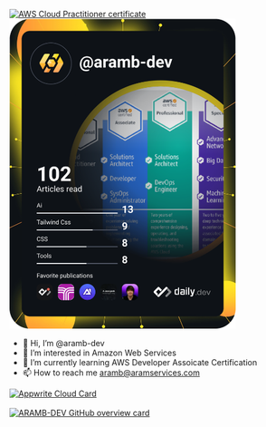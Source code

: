 <!---
aramb-dev/aramb-dev is a ✨ special ✨ repository because its `README.md` (this file) appears on your GitHub profile.
You can click the Preview link to take a look at your changes.
--->
<a href="https://www.credly.com/badges/b5114531-b14f-4599-8b5d-8105e492eeaa/public_url" target="_blank"><img src="https://acclaim-production-app.files.credly.com/uploads/baked_badge_image/image/ae7c7d45-637a-495c-94a2-71ce09fb9e1f/aws-certified-cloud-practitioner.png?response-content-disposition=attachment&X-Amz-Expires=86400&X-Amz-Date=20230910T161931Z&X-Amz-Algorithm=AWS4-HMAC-SHA256&X-Amz-Credential=AKIAJLA3MEMCDJNPNG2Q%2F20230910%2Fus-east-1%2Fs3%2Faws4_request&X-Amz-SignedHeaders=host&X-Amz-Signature=36daf54a8c243df9332f42bf177b726f25a2dee5176816c41bff5f69974e0618" width=50% alt="AWS Cloud Practitioner certificate" title="AWS Cloud Practitioner"></a>
<a href="https://dly.to/MVts3LYHoVl"><img src="https://raw.githubusercontent.com/aramb-dev/aramb-dev/main/devcard.svg" width="400" alt="Abdur-Rahman's Dev Card"/></a>

- 👋 Hi, I’m @aramb-dev
- 👀 I’m interested in Amazon Web Services
- 🌱 I’m currently learning AWS Developer Assoicate Certification
- 📫 How to reach me [aramb@aramservices.com](mailto:aramb@aramservices.com)

<a href="https://cloud.appwrite.io/card/646e913f5f6b3543341f">
	<img width="350" src="https://cloud.appwrite.io/v1/cards/cloud?userId=646e913f5f6b3543341f" alt="Appwrite Cloud Card" />
</a>
<br><br>
<a href="https://github.com/aramb-dev">
	<img src="http://github-profile-summary-cards.vercel.app/api/cards/profile-details?username=aramb-dev&theme=aura_dark" alt="ARAMB-DEV GitHub overview card" tooltip="ARAMB-DEV GitHub overview card" />
